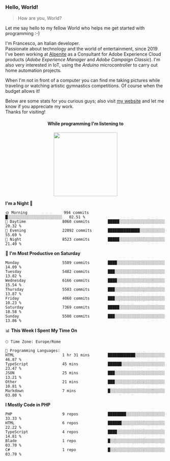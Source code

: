 ### Hello, World!

> How are you, World?

Let me say hello to my fellow World who helps me get started with programming :-)

I'm Francesco, an Italian developer.  
Passionate about technology and the world of entertainment, since 2019 I've been working at [Alpenite](https://www.alpenite.com) as a Consultant for Adobe Experience Cloud products (*Adobe Experience Manager* and *Adobe Campaign Classic*). I'm also very interested in IoT, using the *Arduino* microcontroller to carry out home automation projects.

When I'm not in front of a computer you can find me taking pictures while traveling or watching artistic gymnastics competitions. Of course when the budget allows it!

Below are some stats for you curious guys; also visit [my website](https://www.francescorega.eu) and let me know if you appreciate my work.  
Thanks for visiting!

<div align="center">
  <h4>While programming I'm listening to</h4>
  <a href="https://apps.francescorega.eu/now-playing/11147232609" target="_blank"><img src="https://apps.francescorega.eu/now-playing/11147232609" width="200"></a>
</div>

<!--START_SECTION:waka-->
**I'm a Night 🦉** 

```text
🌞 Morning                994 commits         █░░░░░░░░░░░░░░░░░░░░░░░░   02.51 % 
🌆 Daytime                8060 commits        █████░░░░░░░░░░░░░░░░░░░░   20.32 % 
🌃 Evening                22092 commits       ██████████████░░░░░░░░░░░   55.69 % 
🌙 Night                  8523 commits        █████░░░░░░░░░░░░░░░░░░░░   21.49 % 
```
📅 **I'm Most Productive on Saturday** 

```text
Monday                   5589 commits        ████░░░░░░░░░░░░░░░░░░░░░   14.09 % 
Tuesday                  5482 commits        ███░░░░░░░░░░░░░░░░░░░░░░   13.82 % 
Wednesday                6166 commits        ████░░░░░░░░░░░░░░░░░░░░░   15.54 % 
Thursday                 5503 commits        ███░░░░░░░░░░░░░░░░░░░░░░   13.87 % 
Friday                   4060 commits        ███░░░░░░░░░░░░░░░░░░░░░░   10.23 % 
Saturday                 7369 commits        █████░░░░░░░░░░░░░░░░░░░░   18.58 % 
Sunday                   5500 commits        ███░░░░░░░░░░░░░░░░░░░░░░   13.86 % 
```


📊 **This Week I Spent My Time On** 

```text
🕑︎ Time Zone: Europe/Rome

💬 Programming Languages: 
HTML                     1 hr 31 mins        ████████████░░░░░░░░░░░░░   46.87 % 
TypeScript               45 mins             ██████░░░░░░░░░░░░░░░░░░░   23.47 % 
JSON                     25 mins             ███░░░░░░░░░░░░░░░░░░░░░░   13.21 % 
Other                    21 mins             ███░░░░░░░░░░░░░░░░░░░░░░   10.81 % 
Markdown                 7 mins              █░░░░░░░░░░░░░░░░░░░░░░░░   03.80 % 
```

**I Mostly Code in PHP** 

```text
PHP                      9 repos             ████████░░░░░░░░░░░░░░░░░   33.33 % 
HTML                     6 repos             ██████░░░░░░░░░░░░░░░░░░░   22.22 % 
TypeScript               4 repos             ████░░░░░░░░░░░░░░░░░░░░░   14.81 % 
Blade                    1 repo              █░░░░░░░░░░░░░░░░░░░░░░░░   03.70 % 
C#                       1 repo              █░░░░░░░░░░░░░░░░░░░░░░░░   03.70 % 
```




<!--END_SECTION:waka-->
